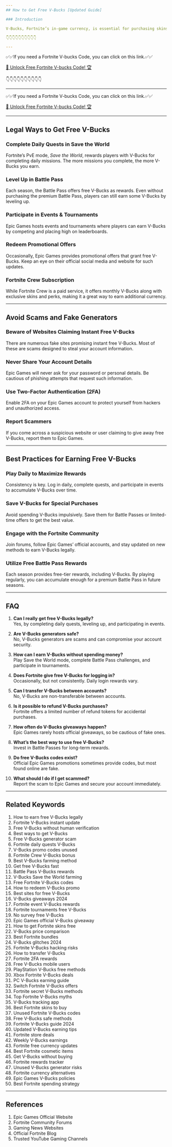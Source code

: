 ```yaml
---
## How to Get Free V-Bucks [Updated Guide]

### Introduction

V-Bucks, Fortnite’s in-game currency, is essential for purchasing skins, emotes, and Battle Passes. Many players look for ways to earn free V-Bucks legally. This guide provides **updated** and effective methods to get **unused** V-Bucks safely, without violating Epic Games’ terms.

👇👇👇👇👇👇👇👇👇👇

---
```


✅✅If you need a  Fortnite V-bucks Code, you can click on this link.✅✅

[🚀 Unlock Free Fortnite V-bucks Code! 🏆 ](https://therewardgate.com/free-fortnite-code/)

👇👇👇👇👇👇👇👇👇👇

---

✅✅If you need a  Fortnite V-bucks Code, you can click on this link.✅✅

[🚀 Unlock Free Fortnite V-bucks Code! 🏆 ](https://therewardgate.com/free-fortnite-code/)

---

## Legal Ways to Get Free V-Bucks

### Complete Daily Quests in Save the World

Fortnite’s PvE mode, *Save the World*, rewards players with V-Bucks for completing daily missions. The more missions you complete, the more V-Bucks you earn.

### Level Up in Battle Pass

Each season, the Battle Pass offers free V-Bucks as rewards. Even without purchasing the premium Battle Pass, players can still earn some V-Bucks by leveling up.

### Participate in Events & Tournaments

Epic Games hosts events and tournaments where players can earn V-Bucks by competing and placing high on leaderboards.

### Redeem Promotional Offers

Occasionally, Epic Games provides promotional offers that grant free V-Bucks. Keep an eye on their official social media and website for such updates.

### Fortnite Crew Subscription

While Fortnite Crew is a paid service, it offers monthly V-Bucks along with exclusive skins and perks, making it a great way to earn additional currency.

---

## Avoid Scams and Fake Generators

### Beware of Websites Claiming Instant Free V-Bucks

There are numerous fake sites promising instant free V-Bucks. Most of these are scams designed to steal your account information.

### Never Share Your Account Details

Epic Games will never ask for your password or personal details. Be cautious of phishing attempts that request such information.

### Use Two-Factor Authentication (2FA)

Enable 2FA on your Epic Games account to protect yourself from hackers and unauthorized access.

### Report Scammers

If you come across a suspicious website or user claiming to give away free V-Bucks, report them to Epic Games.

---

## Best Practices for Earning Free V-Bucks

### Play Daily to Maximize Rewards

Consistency is key. Log in daily, complete quests, and participate in events to accumulate V-Bucks over time.

### Save V-Bucks for Special Purchases

Avoid spending V-Bucks impulsively. Save them for Battle Passes or limited-time offers to get the best value.

### Engage with the Fortnite Community

Join forums, follow Epic Games’ official accounts, and stay updated on new methods to earn V-Bucks legally.

### Utilize Free Battle Pass Rewards

Each season provides free-tier rewards, including V-Bucks. By playing regularly, you can accumulate enough for a premium Battle Pass in future seasons.

---

## FAQ

1. **Can I really get free V-Bucks legally?**  
   Yes, by completing daily quests, leveling up, and participating in events.

2. **Are V-Bucks generators safe?**  
   No, V-Bucks generators are scams and can compromise your account security.

3. **How can I earn V-Bucks without spending money?**  
   Play Save the World mode, complete Battle Pass challenges, and participate in tournaments.

4. **Does Fortnite give free V-Bucks for logging in?**  
   Occasionally, but not consistently. Daily login rewards vary.

5. **Can I transfer V-Bucks between accounts?**  
   No, V-Bucks are non-transferable between accounts.

6. **Is it possible to refund V-Bucks purchases?**  
   Fortnite offers a limited number of refund tokens for accidental purchases.

7. **How often do V-Bucks giveaways happen?**  
   Epic Games rarely hosts official giveaways, so be cautious of fake ones.

8. **What’s the best way to use free V-Bucks?**  
   Invest in Battle Passes for long-term rewards.

9. **Do free V-Bucks codes exist?**  
   Official Epic Games promotions sometimes provide codes, but most found online are fake.

10. **What should I do if I get scammed?**  
   Report the scam to Epic Games and secure your account immediately.

---

## Related Keywords

1. How to earn free V-Bucks legally  
2. Fortnite V-Bucks instant update  
3. Free V-Bucks without human verification  
4. Best ways to get V-Bucks  
5. Free V-Bucks generator scam  
6. Fortnite daily quests V-Bucks  
7. V-Bucks promo codes unused  
8. Fortnite Crew V-Bucks bonus  
9. Best V-Bucks farming method  
10. Get free V-Bucks fast  
11. Battle Pass V-Bucks rewards  
12. V-Bucks Save the World farming  
13. Free Fortnite V-Bucks codes  
14. How to redeem V-Bucks promo  
15. Best sites for free V-Bucks  
16. V-Bucks giveaways 2024  
17. Fortnite event V-Bucks rewards  
18. Fortnite tournaments free V-Bucks  
19. No survey free V-Bucks  
20. Epic Games official V-Bucks giveaway  
21. How to get Fortnite skins free  
22. V-Bucks price comparison  
23. Best Fortnite bundles  
24. V-Bucks glitches 2024  
25. Fortnite V-Bucks hacking risks  
26. How to transfer V-Bucks  
27. Fortnite 2FA rewards  
28. Free V-Bucks mobile users  
29. PlayStation V-Bucks free methods  
30. Xbox Fortnite V-Bucks deals  
31. PC V-Bucks earning guide  
32. Switch Fortnite V-Bucks offers  
33. Fortnite secret V-Bucks methods  
34. Top Fortnite V-Bucks myths  
35. V-Bucks tracking app  
36. Best Fortnite skins to buy  
37. Unused Fortnite V-Bucks codes  
38. Free V-Bucks safe methods  
39. Fortnite V-Bucks guide 2024  
40. Updated V-Bucks earning tips  
41. Fortnite store deals  
42. Weekly V-Bucks earnings  
43. Fortnite free currency updates  
44. Best Fortnite cosmetic items  
45. Get V-Bucks without buying  
46. Fortnite rewards tracker  
47. Unused V-Bucks generator risks  
48. Fortnite currency alternatives  
49. Epic Games V-Bucks policies  
50. Best Fortnite spending strategy  

---

## References

1. Epic Games Official Website  
2. Fortnite Community Forums  
3. Gaming News Websites  
4. Official Fortnite Blog  
5. Trusted YouTube Gaming Channels  
